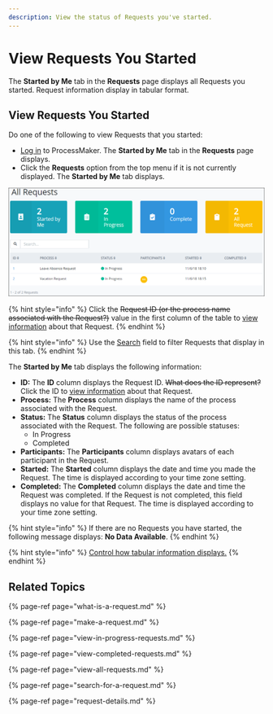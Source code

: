 ```yaml
---
description: View the status of Requests you've started.
---
```


# View Requests You Started

The **Started by Me** tab in the **Requests** page displays all Requests you started. Request information display in tabular format.

## View Requests You Started

Do one of the following to view Requests that you started:

* [Log in](../log-in.md#log-in) to ProcessMaker. The **Started by Me** tab in the **Requests** page displays.
* Click the **Requests** option from the top menu if it is not currently displayed. The **Started by Me** tab displays.

![&quot;Started By Me&quot; Request tab](../../.gitbook/assets/started-by-me-request.png)

{% hint style="info" %}
Click the ~~Request ID \(or the process name associated with the Request?\)~~ value in the first column of the table to [view information](request-details.md) about that Request.
{% endhint %}

{% hint style="info" %}
Use the [Search](search-for-a-request.md) field to filter Requests that display in this tab.
{% endhint %}

The **Started by Me** tab displays the following information:

* **ID:** The **ID** column displays the Request ID. ~~What does the ID represent?~~ Click the ID to [view information](request-details.md) about that Request.
* **Process:** The **Process** column displays the name of the process associated with the Request.
* **Status:** The **Status** column displays the status of the process associated with the Request. The following are possible statuses:
  * In Progress
  * Completed
* **Participants:** The **Participants** column displays avatars of each participant in the Request.
* **Started:** The **Started** column displays the date and time you made the Request. The time is displayed according to your time zone setting.
* **Completed:** The **Completed** column displays the date and time the Request was completed. If the Request is not completed, this field displays no value for that Request. The time is displayed according to your time zone setting.

{% hint style="info" %}
If there are no Requests you have started, the following message displays: **No Data Available**.
{% endhint %}

{% hint style="info" %}
[Control how tabular information displays.](../control-how-requests-display-in-a-tab.md)
{% endhint %}

## Related Topics

{% page-ref page="what-is-a-request.md" %}

{% page-ref page="make-a-request.md" %}

{% page-ref page="view-in-progress-requests.md" %}

{% page-ref page="view-completed-requests.md" %}

{% page-ref page="view-all-requests.md" %}

{% page-ref page="search-for-a-request.md" %}

{% page-ref page="request-details.md" %}

